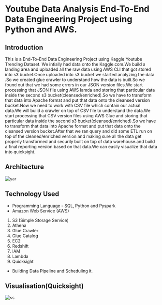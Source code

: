 # Youtube Data Analysis End-To-End Data Engineering Project using Python and AWS.

## Introduction 
This is a End-To-End Data Engineering Project using Kaggle Youtube Trending Dataset.
We intially had data onto the Kaggle.com.We build a landing area and uploaded all the raw data using AWS CLI that got stored into s3 bucket.Once uploaded into s3 bucket we started analyzing the data .So we created glue crawler to understand how the data is built.So we found out that we had some errors in our JSON version files.We start processing that JSON file using AWS lamda and storing that particular data inside the second s3 bucket(cleansed/enriched).So we have to transform that data into Apache format and put that data onto the cleansed version bucket.Now we need to work with CSV file which contain our actual data.We will build a crawler on top of CSV file to understand the data.We start processing that CSV version files using AWS Glue and storing that particular data inside the second s3 bucket(cleansed/enriched).So we have to transform that data into Apache format and put that data onto the cleansed version bucket.After that we ran query and did some ETL run on top of the cleaned/enriched version and making sure all the data get properly transformed and securily built on top of data warehouse.and build a final reporting version based on that data.We can easily visualize that data into quicksight.

## Architecture 
![yar](https://user-images.githubusercontent.com/106689439/212522730-cc2a3c6c-8dba-46b3-8c5d-40e4840c1e23.jpg)

## Technology Used
- Programming Language - SQL, Python and Pyspark
- Amazon Web Service (AWS)
1. S3 (Simple Storage Service)
2. Athena
3. Glue Crawler
4. Glue Catalog
5. EC2
6. Redshift
7. IAM
8. Lambda
9. Quicksight
- Building Data Pipeline and Scheduling it.

## Visualisation(Quicksight)
![ss](https://user-images.githubusercontent.com/106689439/212527366-8b561833-0efa-45ba-9f69-ef1e2488b3b2.jpg)



 
